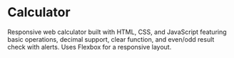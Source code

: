# Calculator
Responsive web calculator built with HTML, CSS, and JavaScript featuring basic operations, decimal support, clear function, and even/odd result check with alerts. Uses Flexbox for a responsive layout.
